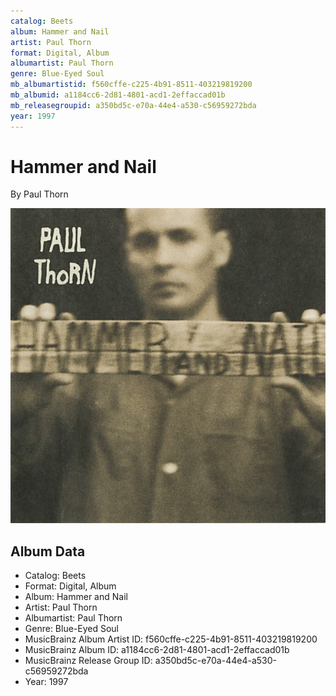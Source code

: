 ```yaml
---
catalog: Beets
album: Hammer and Nail
artist: Paul Thorn
format: Digital, Album
albumartist: Paul Thorn
genre: Blue-Eyed Soul
mb_albumartistid: f560cffe-c225-4b91-8511-403219819200
mb_albumid: a1184cc6-2d81-4801-acd1-2effaccad01b
mb_releasegroupid: a350bd5c-e70a-44e4-a530-c56959272bda
year: 1997
---
```


# Hammer and Nail

By Paul Thorn

![](../../assets/beetscovers/Paul_Thorn-Hammer_and_Nail.jpg)

## Album Data

- Catalog: Beets
- Format: Digital, Album
- Album: Hammer and Nail
- Artist: Paul Thorn
- Albumartist: Paul Thorn
- Genre: Blue-Eyed Soul
- MusicBrainz Album Artist ID: f560cffe-c225-4b91-8511-403219819200
- MusicBrainz Album ID: a1184cc6-2d81-4801-acd1-2effaccad01b
- MusicBrainz Release Group ID: a350bd5c-e70a-44e4-a530-c56959272bda
- Year: 1997

